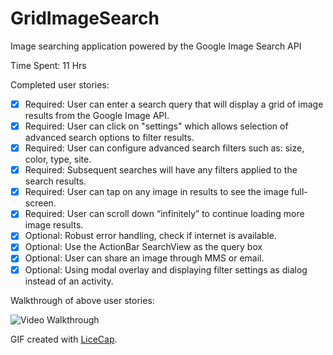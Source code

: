 GridImageSearch
===============

Image searching application powered by the Google Image Search API

Time Spent: 11 Hrs

Completed user stories:
* [x] Required: User can enter a search query that will display a grid of image results from the Google Image API.
* [x] Required: User can click on "settings" which allows selection of advanced search options to filter results.
* [x] Required: User can configure advanced search filters such as: size, color, type, site.
* [x] Required: Subsequent searches will have any filters applied to the search results.
* [x] Required: User can tap on any image in results to see the image full-screen.
* [x] Required: User can scroll down “infinitely” to continue loading more image results.
* [x] Optional: Robust error handling, check if internet is available.
* [x] Optional: Use the ActionBar SearchView as the query box
* [x] Optional: User can share an image through MMS or email.
* [x] Optional: Using modal overlay and displaying filter settings as dialog instead of an activity.

Walkthrough of above user stories:

![Video Walkthrough](GridImageSearchDemo.gif)

GIF created with [LiceCap](http://www.cockos.com/licecap/).
